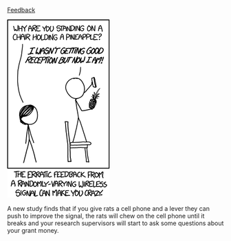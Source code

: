 [Feedback](https://xkcd.com/1457)

![Feedback](./random_comic.png)

A new study finds that if you give rats a cell phone and a lever they can push to improve the signal, the rats will chew on the cell phone until it breaks and your research supervisors will start to ask some questions about your grant money.

